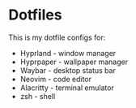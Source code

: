 # Dotfiles

This is my dotfile configs for:
- Hyprland - window manager
- Hyprpaper - wallpaper manager
- Waybar - desktop status bar
- Neovim - code editor
- Alacritty - terminal emulator
- zsh - shell
